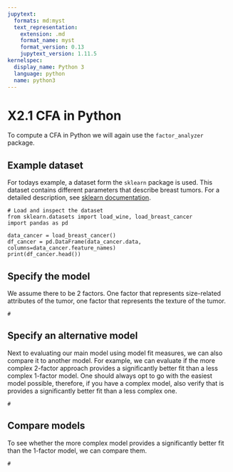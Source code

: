 ```yaml
---
jupytext:
  formats: md:myst
  text_representation:
    extension: .md
    format_name: myst
    format_version: 0.13
    jupytext_version: 1.11.5
kernelspec:
  display_name: Python 3
  language: python
  name: python3
---
```


# X2.1 CFA in Python

To compute a CFA in Python we will again use the `factor_analyzer` package.

## Example dataset

For todays example, a dataset form the `sklearn` package is used. This dataset contains different parameters that describe breast tumors. For a detailed description, see [sklearn documentation](https://scikit-learn.org/stable/datasets/toy_dataset.html#breast-cancer-dataset).

```{code-cell}
# Load and inspect the dataset
from sklearn.datasets import load_wine, load_breast_cancer
import pandas as pd

data_cancer = load_breast_cancer()
df_cancer = pd.DataFrame(data_cancer.data, columns=data_cancer.feature_names)
print(df_cancer.head())
```

## Specify the model

We assume there to be 2 factors. One factor that represents size-related attributes of the tumor, one factor that represents the texture of the tumor.

```{code-cell}
#
```

## Specify an alternative model

Next to evaluating our main model using model fit measures, we can also compare it to another model. For example, we can evaluate if the more complex 2-factor approach provides a significantly better fit than a less complex 1-factor model. One should always opt to go with the easiest model possible, therefore, if you have a complex model, also verify that is provides a significantly better fit than a less complex one.

```{code-cell}
#
```

## Compare models

To see whether the more complex model provides a significantly better fit than the 1-factor model, we can compare them.

```{code-cell}
#
```